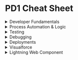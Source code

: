 # PD1 Cheat Sheet

<details>
	<summary>Developer Fundamentals</summary>

# Developer Fundamentals

## Standard Relationships & Fields

- **Master-detail**: on the child object, child obj do not have owners so they can't be used with queues
- **Lookup**: on the child object
- **Junction**: child object with two master detail fields, inherits security of first master
- **External Lookup**: external parent object
- **Indirect Lookup**: external child object
- **Roll Up Summary**: on the master, `COUNT/SUM/MIN/MAX`, works on lookups: Opp-Opp Product, Account-Opp, Campaign-Campaign Members
- **Validation Rules**: don't operate on parent-child relationships, can't be used on record deletion
- **Formula Field**: can't be used in a roll up summary field if it references a field on a different object or if `NOW()` or `TODAY()` methods are in the formula
- **Cross-Object Formula Field**: created on child to reference data from parent, can't be used in roll-up summary fields

## Save Order of Execution
1. System Validation
2. Before Save Flows
3. Before Triggers
4. Validation Rules and System Validation
5. Duplicate Rules
6. _Save to database but not committed_
7. After Trigger
8. Assignment Rules
9. Auto response Rules
10. Workflow Rules
11. Escalation Rules
12. Flow Automation
13. After Save Flows
14. Commit to database

**S**am's **F**amily **T**ook **V**alerie **D**own **S**outh **T**o **A** **A**uto **W**orkshop's **E**nclosed **F**oyer.

## Governor Limits
- **SOQL Queries**: 100
- **DML**: 150

## Model View Controller Architecture
- **Model**: where data is saved
- **View**: how data is visualized
- **Controller**: how data is manipulated/logic

## Data Imports & Exports

|   | Data Import Wizard      | Data Loader |
| ----------- | ----------- | ----------- |
| **Max Records** | 50K    | 5M       |
| **Pros** | - Choose whether to trigger workflow rules   | - Can save mapping for later use <br> - Can delete and export data    |
| **Cons** |  - Can only insert, update or upsert <br> - Can't use on product and opportunities <br> - Can't save mappings <br> - Can't schedule imports   | - No option to turn off workflow rules |

<br>

![image](https://github.com/abbiedaniel/salesforce-maintenance/assets/116677150/41026379-2bf2-46e1-a7b5-28dab8514a1b)

## Schema Namespace
- `DescribeSObjectResult` Methods
	- `getLabel()` label may or may not match object name, `getName()` name of object
 	- `isDeletable()`, `isAccessible()` and `isCreatable()`
  	- `getSobjectType()`
  	- `getRecordTypeInfos()`, `getRecordTypeInfosByDeveloperName()`, `getRecordTypeInfosById()`, and `getRecordTypeInfosByName()`
- `DescribeFieldResult` Methods
	- `getDigits()` for ints, `getScale()` for doubles 
 	- `getLength()` for max size of field in char
  	- `getLabel()`
  	- `getSObjectType()`
  	- `getDescribe()` instantiates a field describe result object

## Object & Field Level Security
- `WITH SECURITY_ENFORCED`: enable FLS and object level secuirty permissions checking in a SOQL query. TYhrows an exception if a field or object referenced is inaccessible.
- `Security.stripInaccessible(AccessType.CREATABLE, sourceRecords)`: strip fields from SOQL results that fail FLS checks. No exception is thrown.
- `Contact.sobjectType.getDescribe().isCreateable()` and `Contact.LastName.getDescribe().isReadable()`: respect the object and field access of the running user. This can also be accomplished with `Schema.sObjectType.Contact.isDeletable()`.

<br>

</details>

<details>
	<summary>Process Automation & Logic</summary>

# Process Automation & Logic
	
## About Apex
- Apex is a programming language that uses Java-like syntax and acts like database stored procedures.
- **Hosted**: Apex is saved, compiled, and executed on the server—the Lightning Platform.
- **Object oriented**: Apex supports classes, interfaces, inheritance, abstraction, polymorphism, and encapsulation.
- **Strongly typed**: Apex validates references to objects at compile time.

## Apex Class Definition & Members
- Access Modifiers: `global`, `public`, `private`, `protected`
- Sharing Context: `with sharing`, `without sharing`, `inherited sharing`
- Class Keywords: `implements`, `extends`
- Interface keywords: `abstract`, `virtual`, `interface`
- Constructors
- Member variables
- Member properties
- Methods

## Apex Data Types
- **String**: 'hello world'
- **Boolean**: true or false
- **Integer**: 7
- **Decimal**: 7.7
- **Double**: 3.14159265
- **Id**: 006Hs00001KsrsSIAR
- **Date**: 2024-01-23
- **DateTime**: 2024-01-23 03:03:03
- **Time**: 02:39:39.217Z
- **Blob**: binary data
- **Enum**: store set of id that are accessed one at a time
- **List**: `List<String> colorsList = new List<String>{'red'};`
- **Set**: `Set<Integer> intSet = new Set<Integer>();`
- **Map**: `Map<Id, String> idList = new Map<Id, String>();`

## Apex Class Use Cases
- **Trigger Handler Class:** `public class AccountTriggerHandler {}`
- **Lightning Web Controller Class:** `public class MedsListController{}`
- **Visualforce Controller Class:** `public class EditPageController{}`
- **Exception Class:** `public class MyCustomException extends Exception{}`
- **Test Data Factory Class:** `@isTest public class TestDataFactory{}`
- **Test Class:** `@isTest private class AccountTriggerHandlerTest{}`
- **Invocable Methods for Flows & Process Builders to Call:** `@InvocableMethod(callout = true label = 'methodName' description = 'description' category = 'DML')specialMethod(){}`
- **Web Services Methods for External Services to Call:** `@future(callout=true) static void myfutureMethod(){}`

## Apex Triggers
- **Before triggers** are used to update or validate record values before they’re saved to the database.
- **After triggers** are used to acceess field values, such as Ids, that are set by the system and to effect changes in other records or other objects. (read-only)
- **Trigger Event Context:** before insert/update/delete and after insert/update/delete/undelete
- **Trigger Definition:** `trigger AccountTrigger on Account(before update){}`
- **Trigger Error Handling:** `addError('Error!')` prevents the dml operation from occurring on the field or record
- **Trigger Context Variables:**:
	- update: `Trigger.old`, `Trigger.oldMap`,  `Trigger.new` & `Trigger.newMap` 
	- delete: `Trigger.old` & `Trigger.oldMap` 
 	- undelete: `Trigger.new` & `Trigger.newMap` (before undelete is not a thing)
  	- insert: `Trigger.new` & **after** insert: `Trigger.newMap`
 
## Asynchronous Apex
- **Future methods:** separate transactions, web service callouts. Must have `@future` annotation.
- **Batch Apex:** large data processing, data cleansing or archiving. Must have `start`, `execute` and `finish` methods. Use `Database.executeBatch(ExampleClass, batchSize)` to run the batch class.
- **Queueable Apex:** sequential processing, external web service callouts. Must have `execute` method. Use `System.enqueJob(ExampleQueueableClass)` to run the class.
- **Scheduled Apex:** scheduled processing, weekly or monthly. must have `execute` method. It can call schedule other async apex classes. Use `System.schedule('Job Title', scheduledDateTime, ExampleScheduledApexClass)` to schedule the class or schedule the class in setup.  

## DML
- DML operations: insert, update, upsert, delete, undelete, merge
- Database methods allow for partial success: `Database.insert(records, allOrNone)`
- Database methods return results objects in `Database.SaveResult` for inserts and updates, `Database.UndeleteResult` for undeletes, `Database.DeleteResult` for deletes, `Database.UpsertResult` for upsert and `Database.MergeResult` for merges. Each object has `getErrors()` and `isSucess()` methods. 

## SOQL
- Standard Object and Fields: `SELECT Id, FirstName, LastName FROM Contact WHERE FirstName='Abbie' AND LastName='Daniel' ORDER BY FirstName ASC LIMIT 10`
- Standard Parent-to-Child: `SELECT Id, Name, ( SELECT Id FROM Contacts ) FROM Account`
- Custom Parent-to-Child: `SELECT Id, Name, ( SELECT Id FROM Course_Deliveries__r ) FROM Course__c`
- Standard Child-to-Parent: `SELECT Id, AccountId, Account.Name FROM Contact`
- Custom Child-to-Parent: `SELECT Id, Course__C, Course__r.Name FROM Course_Delivery__c`
- Geolocation Field: `SELECT Id, Office_Location__Lattitude__s, Office_Location__Longitude__s FROM Account `
- Wildcards: `%` matches 0 or more characters & `_` matches 1 or more characters
- Count & Group By: `SELECT StatusPickList__c, COUNT(Name) FROM Case GROUP BY StatusPicklist__c`

# LEFT OFF HERE

## SOSL
- complicated SOSL example

## Custom metadata, Custom platform events, Custom settings

## Apex Integration

<br>

</details>
 
<details>
	<summary>Testing</summary>

# Testing, Debugging & Depoyments

## Test Class & Methods
## Exception Handling
## Exception Class & Method

## Exception Examples
- `System.DmlException`
- `System.ListException`
- `System.QueryException`
- `System.LimitException

<br>


</details>

 <details>
	<summary>Debugging</summary>

## Log Inspector
## Debug Logs

<br>

 </details>

 <details>
	<summary>Deployments</summary>

## Sandboxes
## Code Coverage
 - why its required
## Deployment Tools
- VSCode & Salesforce CLI
## Change Sets

<br>


</details>
 
<details>
	<summary>Visualforce</summary>
	
# User Interface
## Visualforce
## Visualforce Page
## Standard Controller
## Standard List Controller
## Custom Controller

<br>


</details>

<details>
	<summary>Lightning Web Component</summary>

## LWC Framework
## LWC Benefits
## LWC Decorators
## Lightning Web Components
## Child to Parent and Parent to Child LWC Communication
## Lightning Message Service
## Lightning Data Service
## LWC Security
## Lightning Aura Components
## Aura Component Framework

<br>


</details>
